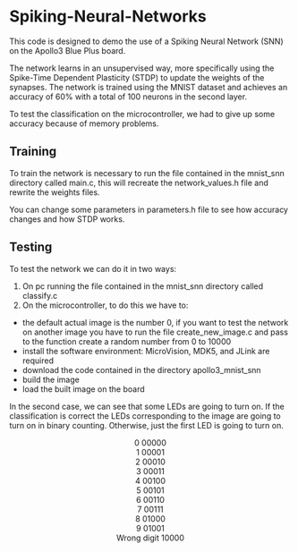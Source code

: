 # Spiking-Neural-Networks

This code is designed to demo the use of a Spiking Neural Network (SNN) on the Apollo3 Blue Plus board. 

The network learns in an unsupervised way, more specifically using the Spike-Time Dependent Plasticity (STDP) to update the weights of the synapses.
The network is trained using the MNIST dataset and achieves an accuracy of 60% with a total of 100 neurons in the second layer.

To test the classification on the microcontroller, we had to give up some accuracy because of memory problems.

## Training

To train the network is necessary to run the file contained in the mnist_snn directory called main.c, this will recreate the network_values.h file and rewrite the weights files. 

You can change some parameters in parameters.h file to see how accuracy changes and how STDP works.

## Testing
To test the network we can do it in two ways:
1. On pc running the file contained in the mnist_snn directory called classify.c
2. On the microcontroller, to do this we have to:
  - the default actual image is the number 0, if you want to test the network on another image you have to run the file create_new_image.c and pass to the function create a random number from 0 to 10000
  - install the software environment: MicroVision, MDK5, and JLink are required
  - download the code contained in the directory apollo3_mnist_snn 
  - build the image 
  - load the built image on the board

In the second case, we can see that some LEDs are going to turn on. If the classification is correct the LEDs corresponding to the image are going to turn on in binary counting. Otherwise, just the first LED is going to turn on. 
<p align=center>
  0 00000<br>
  1 00001<br>
  2 00010<br>
  3 00011<br>
  4 00100<br>
  5 00101<br>
  6 00110<br>
  7 00111<br>
  8 01000<br>
  9 01001<br>
  Wrong digit 10000<br>
</p>
